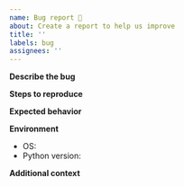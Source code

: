 ```yaml
---
name: Bug report 🐞
about: Create a report to help us improve
title: ''
labels: bug
assignees: ''
---
```


**Describe the bug**
<!--- A clear description of what the bug is. -->


**Steps to reproduce**
<!--- Steps to reproduce the behavior of the bug. -->


**Expected behavior**
<!--- A clear description of what you expected to happen. -->


**Environment**
- OS: 
- Python version:


**Additional context**
<!--- Any additional context that might be relevant for your bug report. -->